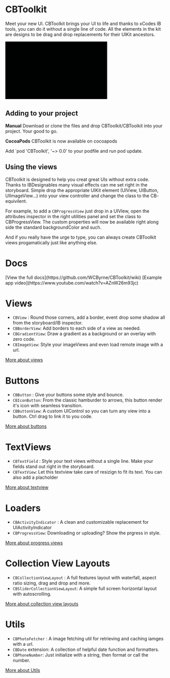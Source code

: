 CBToolkit
=========


Meet your new UI. CBToolkit brings your UI to life and thanks to xCodes IB tools, you can do it without a single line of code. All the elements in the kit are designs to be drag and drop replacements for their UIKit ancestors.

<img src="/CBIconButton.gif">

<h2>Adding to your project</h2>
<b>Manual</b>
Download or clone the files and drop CBToolkit/CBToolkit into your project. Your good to go.

<b>CocoaPods</b>
CBToolkit is now available on cocoapods 

Add `pod 'CBToolkit', '~> 0.0' to your podfile and run pod update.

<h2>Using the views</h2>
CBToolkit is designed to help you creat great UIs without extra code. Thanks to IBDesignables many visual effects can me set right in the storyboard. Simple drop the appropriate UIKit element (UIView, UIButton, UIImageView...) into your view controller and change the class to the CB- equivilent.

For example, to add a `CBProgressView` just drop in a UIVIew, open the attributes inspector in the right utilities panel and set the class to CBProgressView. The custom properties will now be available right along side the standard backgroundColor and such.

And if you really have the urge to type, you can always create CBToolkit views progamatically just like anything else. 


<h1>Docs</h1>
[View the full docs](https://github.com/WCByrne/CBToolkit/wiki)
[Example app video](https://www.youtube.com/watch?v=AZnW26m93jc)


<h1>Views</h1>

* `CBView` : Round those corners, add a border, event drop some shadow all from the storyboard/IB inspector.
* `CBBorderView`: Add borders to each side of a view as needed.
* `CBGradientView`: Draw a gradient as a background or an overlay with zero code.
* `CBImageView`: Style your imageViews and even load remote image with a url.

[More about views](https://github.com/WCByrne/CBToolkit/wiki/1.-Views)


<h1>Buttons</h1>

* `CBButton` : Give your buttons some style and bounce.
* `CBIconButton`: From the classic hamburder to arrows, this button render it's icon with seamless transition.
* `CBButtonView`: A custom UIControl so you can turn any view into a button. Ctrl drag to link it to you code.

[More about buttons](https://github.com/WCByrne/CBToolkit/wiki/2.-Buttons)

<h1>TextViews</h1>

* `CBTextField` : Style your text views without a single line. Make your fields stand out right in the storyboard.
* `CBTextView`: Let this textview take care of resizign to fit its text. You can also add a placholder

[More about textview](https://github.com/WCByrne/CBToolkit/wiki/3.-Text-Views)


<h1>Loaders</h1>

* `CBActivityIndicator` : A clean and customizable replacement for UIActivityIndicator
* `CBProgressView`: Downloading or uploading? Show the prgress in style.

[More about progress views](https://github.com/WCByrne/CBToolkit/wiki/4.-Loaders)

<h1>Collection View Layouts</h1>

* `CBCollectionViewLayout` : A full features layout with waterfall, aspect ratio sizing, drag and drop and more.
* `CBSliderCollectionViewLayout`: A simple full screen horizontal layout with autoscrolling.

[More about collection view layouts](https://github.com/WCByrne/CBToolkit/wiki/5.-CollectionView-Layouts)


<h1>Utils</h1>

* `CBPhotoFetcher` : A image fetching util for retrieving and caching iamges with a url.
* `CBDate` extension: A collection of helpful date function and formatters.
* `CBPhoneNumber`: Just initialize with a string, then format or call the number.

[More about Utils](https://github.com/WCByrne/CBToolkit/wiki/6.-Utils)


